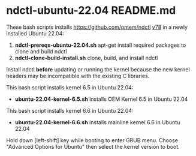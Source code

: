 # ndctl-ubuntu-22.04 README.md

These bash scripts installs https://github.com/pmem/ndctl [v78](https://github.com/pmem/ndctl/commit/a871e6153b11fe63780b37cdcb1eb347b296095c) in a newly installed Ubuntu 22.04:

1. **ndctl-prereqs-ubuntu-22.04.sh** apt-get install required packages to clone and build ndctl
2. **ndctl-clone-build-install.sh** clone, build, and install ndctl

Install ndctl **before** updating or running the kernel because the new kernel headers may be incompatible with the existing C libraries.

This bash script installs kernel 6.5 in Ubuntu 22.04:
- **ubuntu-22.04-kernel-6.5.sh** installs OEM Kernel 6.5 in Ubuntu 22.04

This bash script installs kernel 6.6 in Ubuntu 22.04:
- **ubuntu-22.04-kernel-6.6.sh** installs mainline kernel 6.6 in Ubuntu 22.04

Hold down [left-shift] key while booting to enter GRUB menu.
Choose "Advanced Options for Ubuntu" then select the kernel version to boot.
